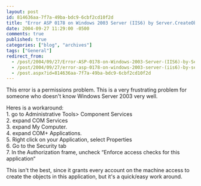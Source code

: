 ```yaml
---
layout: post
id: 814636aa-7f7a-49ba-bdc9-6cbf2cd10f2d
title: "Error ASP 0178 on Windows 2003 Server (IIS6) by Server.CreateObject on DCOM registered Component"
date: 2004-09-27 11:29:00 -0500
comments: true
published: true
categories: ["blog", "archives"]
tags: ["General"]
redirect_from: 
  - /post/2004/09/27/Error-ASP-0178-on-Windows-2003-Server-(IIS6)-by-ServerCreateObject-on-DCOM-registered-Component
  - /post/2004/09/27/error-asp-0178-on-windows-2003-server-(iis6)-by-servercreateobject-on-dcom-registered-component
  - /post.aspx?id=814636aa-7f7a-49ba-bdc9-6cbf2cd10f2d
---
```

<!-- more -->
<P>This error is a permissions problem. This is a very frustrating problem for someone who doesn't know Windows Server 2003 very well. 
<P>Heres is a workaround:<BR>1. go to Administrative Tools> Component Services <BR>2. expand COM Services <BR>3. expand My Computer. <BR>4. expand COM+ Applications. <BR>5. Right click on your Application, select Properties <BR>6. Go to the Security tab<BR>7. In the Authorization frame, uncheck &#8220;Enforce access checks for this application&#8220;<BR></P>
<P>This isn't the best, since it grants every account on the machine access to create the objects in this application, but it's a quick/easy work around.</P>
